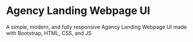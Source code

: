 # Agency Landing Webpage UI

A simple, modern, and fully responsive Agency Landing Webpage UI made with Bootstrap, HTML, CSS, and JS